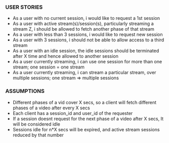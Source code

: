 ### USER STORIES

- As a user with no current session, i would like to request a 1st session
- As a user with active stream(s)/session(s), particularly streaming a stream Z, i should be allowed to fetch another phase of that stream
- As a user with less than 3 sessions, i would like to request new session
- As a user with 3 sessions, i should not be able to allow access to a third stream
- As a user with an idle session, the idle sessions should be terminated after X time and hence allowed to another session
- As a user currently streaming, i can use one session for more than one stream; one session = one stream
- As a user currently streaming, i can stream a particular stream, over multiple sessions; one stream => multiple sessions

### ASSUMPTIONS

- Different phases of a vid cover X secs, so a client will fetch different phases of a video after every X secs
- Each client has a session_id and user_id of the requester
- If a session doesnt request for the next phase of a video after X secs, It will be considered idle
- Sessions idle for n\*X secs will be expired, and active stream sessions reduced by that number
